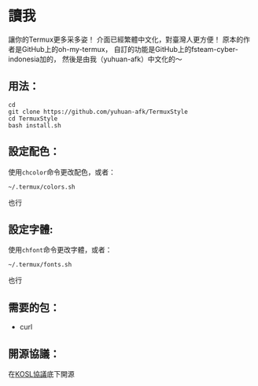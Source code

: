 # 讀我

讓你的Termux更多采多姿！
介面已經繁體中文化，對臺灣人更方便！
原本的作者是GitHub上的oh-my-termux，
自訂的功能是GitHub上的fsteam-cyber-indonesia加的，
然後是由我（yuhuan-afk）中文化的～

## 用法：
```shell
cd
git clone https://github.com/yuhuan-afk/TermuxStyle
cd TermuxStyle
bash install.sh
```

## 設定配色：
使用`chcolor`命令更改配色，或者：
```shell
~/.termux/colors.sh
```
也行

## 設定字體:
使用`chfont`命令更改字體，或者：
```shell
~/.termux/fonts.sh
```
也行

## 需要的包：
 - curl

## 開源協議：
在[KOSL協議](https://github.com/yuhuan-afk/KOSL)底下開源
